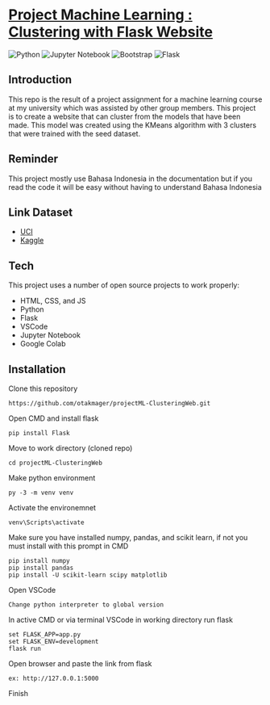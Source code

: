 # [Project Machine Learning : Clustering with Flask Website](https://github.com/otakmager/projectML-ClusteringWeb)
![Python](https://img.shields.io/badge/python->=3.11.0-3670A0?style=for-the-badge&logo=python&logoColor=ffdd54) ![Jupyter Notebook](https://img.shields.io/badge/jupyter-%23FA0F00.svg?style=for-the-badge&logo=jupyter&logoColor=white)
![Bootstrap](https://img.shields.io/badge/bootstrap->=5.2-%23563D7C.svg?style=for-the-badge&logo=bootstrap&logoColor=white) ![Flask](https://img.shields.io/badge/flask->=2.2-%23000.svg?style=for-the-badge&logo=flask&logoColor=white)

## Introduction

This repo is the result of a project assignment for a machine learning course at my university which was assisted by other group members. This project is to create a website that can cluster from the models that have been made. This model was created using the KMeans algorithm with 3 clusters that were trained with the seed dataset.

## Reminder
This project mostly use Bahasa Indonesia in the documentation but if you read the code it will be easy without having to understand Bahasa Indonesia

## Link Dataset 
- [UCI](https://archive.ics.uci.edu/ml/datasets/seeds)
- [Kaggle](https://www.kaggle.com/datasets/rwzhang/seeds-dataset)

## Tech
This project uses a number of open source projects to work properly:

- HTML, CSS, and JS
- Python
- Flask
- VSCode
- Jupyter Notebook
- Google Colab

## Installation

Clone this repository
```
https://github.com/otakmager/projectML-ClusteringWeb.git
```
Open CMD and install flask
```
pip install Flask
```
Move to work directory (cloned repo)
```
cd projectML-ClusteringWeb
```
Make python environment
```
py -3 -m venv venv
```
Activate the environemnet
```
venv\Scripts\activate
```
Make sure you have installed numpy, pandas, and scikit learn, if not you must install with this prompt in CMD
```
pip install numpy
pip install pandas
pip install -U scikit-learn scipy matplotlib
```
Open VSCode
```
Change python interpreter to global version 
```
In active CMD or via terminal VSCode in working directory run flask
```
set FLASK_APP=app.py
set FLASK_ENV=development
flask run
```
Open browser and paste the link from flask
```
ex: http://127.0.0.1:5000
```
Finish
